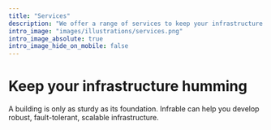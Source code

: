 ```yaml
---
title: "Services"
description: "We offer a range of services to keep your infrastructure humming"
intro_image: "images/illustrations/services.png"
intro_image_absolute: true
intro_image_hide_on_mobile: false
---
```


# Keep your infrastructure humming

A building is only as sturdy as its foundation. Infrable can help you develop robust, fault-tolerant, scalable infrastructure.
